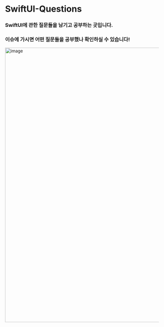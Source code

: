 # SwiftUI-Questions
### SwiftUI에 관한 질문들을 남기고 공부하는 곳입니다. 
### 이슈에 가시면 어떤 질문들을 공부했나 확인하실 수 있습니다!

<img width="900" alt="image" src="https://user-images.githubusercontent.com/103009135/192263036-197b2c99-f74a-428d-be4a-1e175365cbbb.png">
